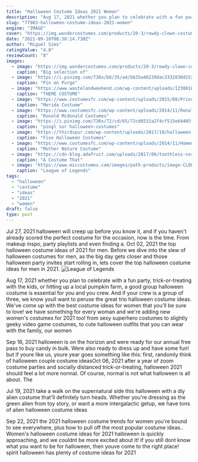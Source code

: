 ```yaml
---
title: "Halloween Costume Ideas 2021 Women"
description: "Aug 17, 2021 whether you plan to celebrate with a fun party, trick-or-treating with the kids, or hitting up a local pumpkin farm, a good group halloween costume is essential for you and you crew. And if your crew is a group of three, we know youll want to peruse the great trio halloween costume ideas"
slug: "77983-halloween-costume-ideas-2021-women"
engine: "IMAGE"
cover: "https://img.wondercostumes.com/products/20-3/rowdy-clown-costume.jpg"
date: "2021-09-10T08:38:14.730Z"
author: "Miguel Sims"
ratingValue: "4.8"
reviewCount: "8"
images:
  - image: "https://img.wondercostumes.com/products/20-3/rowdy-clown-costume.jpg"
    caption: "Big selection of"
  - image: "https://i.pinimg.com/736x/b6/35/a4/b635a46239dac3332830d152af98a904.jpg"
    caption: "Pin on Purge"
  - image: "https://www.wastelandweekend.com/wp-content/uploads/12308181_1100195933337741_492998654262618614_o-683x1024.jpeg"
    caption: "THEME COSTUME"
  - image: "https://www.costumesfc.com/wp-content/uploads/2015/08/Princess-Merida-Costume-for-Adults.jpg"
    caption: "Merida Costume"
  - image: "https://www.costumesfc.com/wp-content/uploads/2014/11/Ronald-Mcdonald-Costume.jpg"
    caption: "Ronald Mcdonald Costumes"
  - image: "https://i.pinimg.com/736x/72/cd/65/72cd6531a2f4cf515e64405f2fe908f5.jpg"
    caption: "pingl sur halloween-costumes"
  - image: "https://thirdspur.com/wp-content/uploads/2017/10/halloween-1786862_1280.jpg"
    caption: "Five Halloween Costumes"
  - image: "https://www.costumesfc.com/wp-content/uploads/2014/11/Homemade-Mother-Nature-Costume.jpg"
    caption: "Mother Nature Costume"
  - image: "https://cdn-blog.adafruit.com/uploads/2017/06/toothless-costume-1.jpg"
    caption: "A Costume That"
  - image: "https://www.miccostumes.com/images/path-products/image-CLOL1810AR.jpg/&width=1200&height=1200&a.jpg"
    caption: "League of Legends"
tags:
  - "halloween"
  - "costume"
  - "ideas"
  - "2021"
  - "women"
draft: false
type: post
---
```


Jul 27, 2021 halloween will creep up before you know it, and if you haven't already scored the perfect costume for the occasion, now is the time. From makeup inspo, party playlists and even finding a. Oct 02, 2021 the top halloween costume ideas of 2021 for men. Before we dive into the slew of halloween costumes for men, as the big day gets closer and those halloween party invites start rolling in, lets cover the top halloween costume ideas for men in 2021.
![League of Legends](https://www.miccostumes.com/images/path-products/image-CLOL1810AR.jpg/&width=1200&height=1200&a.jpg "League of Legends")

Aug 17, 2021 whether you plan to celebrate with a fun party, trick-or-treating with the kids, or hitting up a local pumpkin farm, a good group halloween costume is essential for you and you crew. And if your crew is a group of three, we know youll want to peruse the great trio halloween costume ideas. We&#39;ve come up with the best costume ideas for women that you&#39;ll be sure to love! we have something for every woman and we&#39;re adding new women&#39;s costumes for 2021 too! from sexy superhero costumes to slightly geeky video game costumes, to cute halloween outfits that you can wear with the family, our women
<!--inArticleAds-->

<!--galleryOne-->

Sep 16, 2021 halloween is on the horizon and were ready for our annual free pass to buy candy in bulk. Were also ready to dress up and have some fun! but if youre like us, youre year goes something like this: first, randomly think of halloween couple costume ideasOct 06, 2021 after a year of zoom costume parties and socially distanced trick-or-treating, halloween 2021 should feel a lot more normal. Of course, normal is not what halloween is all about. The
<!--inArticleAds-->

<!--galleryTwo-->

Jul 19, 2021 take a walk on the supernatural side this halloween with a diy alien costume that'll definitely turn heads. Whether you're dressing as the green alien from toy story, or want a more intergalactic getup, we have tons of alien halloween costume ideas
<!--galleryThree-->

Sep 22, 2021 the 2021 halloween costume trends for women you're bound to see everywhere, plus how to pull off the most popular costume ideas.. Women's halloween costume ideas for 2021 halloween is quickly approaching, and we couldnt be more excited about it! if you still dont know what you want to be for halloween, then youve come to the right place! spirit halloween has plenty of costume ideas for 2021